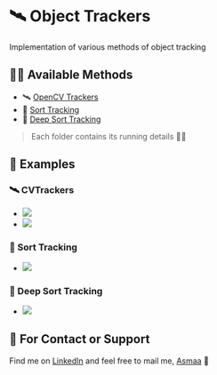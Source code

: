 # 🛰 Object Trackers
Implementation of various methods of object tracking

## 👩‍💻 Available Methods
- 🛰 [OpenCV Trackers](./src/CVTrackers)
- 🐾 [Sort Tracking](./src/SortTracking)
- 🌊 [Deep Sort Tracking](./src/DeepSortTracking)
 
> Each folder contains its running details 👩‍🏫

## 👀 Examples
### 🛰 CVTrackers
- ![](./res/single_output.gif)
- ![](./res/multi_output.gif)

### 🐾 Sort Tracking
- ![](./res/sort_output.gif)

### 🌊 Deep Sort Tracking
- ![](./res/deep_sort_output.gif)

## 💼 For Contact or Support
Find me on [LinkedIn](https://www.linkedin.com/in/asmaamirkhan/) and feel free to mail me, [Asmaa](mailto:asmaamirkhan.am@gmail.com) 🦋
